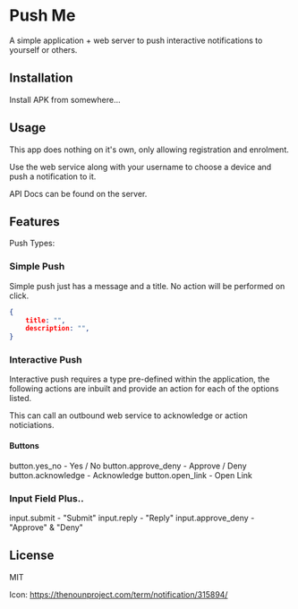 # Push Me

A simple application + web server to push interactive notifications to yourself or others.

## Installation

Install APK from somewhere...


## Usage

This app does nothing on it's own, only allowing registration and enrolment.

Use the web service along with your username to choose a device and push a notification to it.

API Docs can be found on the server.

## Features

Push Types:

### Simple Push

Simple push just has a message and a title.
No action will be performed on click.

```json
{
    title: "",
    description: "",
}
```

### Interactive Push

Interactive push requires a type pre-defined within the application, the following actions are inbuilt and provide an action for each of the options listed.

This can call an outbound web service to acknowledge or action noticiations.

#### Buttons
button.yes_no - Yes / No
button.approve_deny - Approve / Deny
button.acknowledge - Acknowledge
button.open_link - Open Link

### Input Field Plus..
input.submit - "Submit"
input.reply - "Reply"
input.approve_deny - "Approve" & "Deny"


## License

MIT

Icon: https://thenounproject.com/term/notification/315894/
